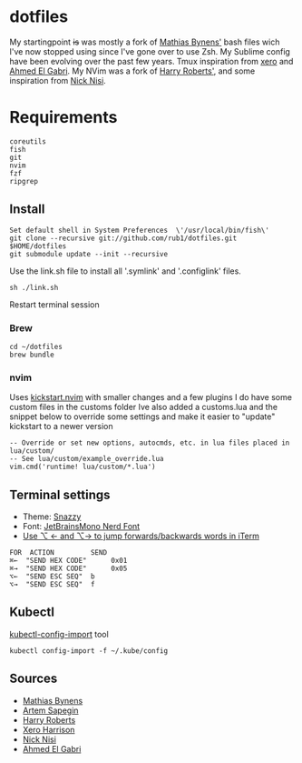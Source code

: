 # dotfiles

My startingpoint ~~is~~ was mostly a fork of [Mathias Bynens'](https://github.com/mathiasbynens/dotfiles) bash files wich I've now stopped using since I've gone over to use Zsh. My Sublime config have been evolving over the past few years. Tmux inspiration from [xero](https://github.com/xero/dotfiles) and [Ahmed El Gabri](https://github.com/ahmedelgabri/dotfiles). My NVim was a fork of [Harry Roberts'](https://github.com/csswizardry/dotfiles), and some inspiration from [Nick Nisi](https://github.com/nicknisi).

# Requirements

```
coreutils
fish
git
nvim
fzf
ripgrep
```

## Install

```
Set default shell in System Preferences  \'/usr/local/bin/fish\'
git clone --recursive git://github.com/rub1/dotfiles.git $HOME/dotfiles
git submodule update --init --recursive
```

Use the link.sh file to install all '.symlink' and '.configlink' files.

```
sh ./link.sh
```

Restart terminal session

### Brew

```
cd ~/dotfiles
brew bundle
```

### nvim

Uses [kickstart.nvim](https://github.com/nvim-lua/kickstart.nvim) with smaller changes and a few plugins
I do have some custom files in the customs folder Ive also added a customs.lua and the snippet below to override some settings and make it easier to "update" kickstart to a newer version

```
-- Override or set new options, autocmds, etc. in lua files placed in lua/custom/
-- See lua/custom/example_override.lua
vim.cmd('runtime! lua/custom/*.lua')
````

## Terminal settings

- Theme: [Snazzy](https://github.com/sindresorhus/iterm2-snazzy)
- Font: [JetBrainsMono Nerd Font](https://github.com/ryanoasis/nerd-fonts)
- [Use ⌥ ← and ⌥→ to jump forwards/backwards words in iTerm](https://coderwall.com/p/h6yfda/use-and-to-jump-forwards-backwards-words-in-iterm-2-on-os-x)

```
FOR  ACTION         SEND
⌘←  "SEND HEX CODE"      0x01
⌘→  "SEND HEX CODE"      0x05
⌥←  "SEND ESC SEQ"  b
⌥→  "SEND ESC SEQ"  f
```

## Kubectl

[kubectl-config-import](https://github.com/rafi/kubectl-config-import/) tool

```
kubectl config-import -f ~/.kube/config
```

## Sources

- [Mathias Bynens](https://github.com/mathiasbynens/dotfiles)
- [Artem Sapegin](https://github.com/sapegin/dotfiles)
- [Harry Roberts](https://github.com/csswizardry/dotfiles)
- [Xero Harrison](https://github.com/xero/dotfiles)
- [Nick Nisi](https://github.com/nicknisi/dotfiles)
- [Ahmed El Gabri](https://github.com/ahmedelgabri/dotfiles)
